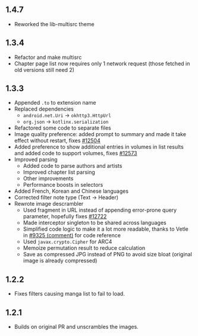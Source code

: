 ## 1.4.7

- Reworked the lib-multisrc theme

## 1.3.4

- Refactor and make multisrc
- Chapter page list now requires only 1 network request (those fetched in old versions still need 2)

## 1.3.3

- Appended `.to` to extension name
- Replaced dependencies
  - `android.net.Uri` → `okhttp3.HttpUrl`
  - `org.json` → `kotlinx.serialization`
- Refactored some code to separate files
- Image quality preference: added prompt to summary and made it take effect without restart, fixes [#12504](https://github.com/tachiyomiorg/tachiyomi-extensions/issues/12504)
- Added preference to show additional entries in volumes in list results and added code to support volumes, fixes [#12573](https://github.com/tachiyomiorg/tachiyomi-extensions/issues/12573)
- Improved parsing
  - Added code to parse authors and artists
  - Improved chapter list parsing
  - Other improvements
  - Performance boosts in selectors
- Added French, Korean and Chinese languages
- Corrected filter note type (Text → Header)
- Rewrote image descrambler
  - Used fragment in URL instead of appending error-prone query parameter, hopefully fixes [#12722](https://github.com/tachiyomiorg/tachiyomi-extensions/issues/12722)
  - Made interceptor singleton to be shared across languages
  - Simplified code logic to make it a lot more readable, thanks to Vetle in [#9325 (comment)](https://github.com/tachiyomiorg/tachiyomi-extensions/pull/9325#issuecomment-1100950110) for code reference
  - Used `javax.crypto.Cipher` for ARC4
  - Memoize permutation result to reduce calculation
  - Save as compressed JPG instead of PNG to avoid size bloat (original image is already compressed)

## 1.2.2

- Fixes filters causing manga list to fail to load.

## 1.2.1

- Builds on original PR and unscrambles the images.
